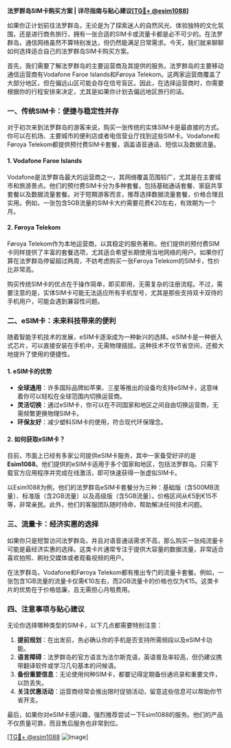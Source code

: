 **法罗群岛SIM卡购买方案 | 详尽指南与贴心建议[[TG💪+ @esim1088](https://t.me/s/esim1088)]**

如果你正计划前往法罗群岛，无论是为了探索迷人的自然风光、体验独特的文化氛围，还是进行商务旅行，拥有一张合适的SIM卡或流量卡都是必不可少的。在法罗群岛，通信网络虽然不算特别发达，但仍然能满足日常需求。今天，我们就来聊聊如何选择适合自己的法罗群岛SIM卡购买方案。

首先，我们需要了解法罗群岛的主要运营商及其提供的服务。法罗群岛的主要移动通信运营商有Vodafone Faroe Islands和Føroya Telekom。这两家运营商覆盖了大部分地区，但在偏远山区可能会存在信号盲区。因此，在选择运营商时，你需要根据你的行程安排来决定，尤其是如果你计划去偏远地区旅行的话。

### **一、传统SIM卡：便捷与稳定性并存**

对于初次来到法罗群岛的游客来说，购买一张传统的实体SIM卡是最直接的方式。你可以在机场、主要城市的便利店或者电信营业厅找到这些SIM卡。Vodafone和Føroya Telekom都提供预付费SIM卡套餐，涵盖语音通话、短信以及数据流量。

#### **1. Vodafone Faroe Islands**
Vodafone是法罗群岛最大的运营商之一，其网络覆盖范围较广，尤其是在主要城市和旅游景点。他们的预付费SIM卡分为多种套餐，包括基础通话套餐、家庭共享套餐以及数据流量套餐。对于短期游客而言，推荐选择数据流量套餐，价格合理且实用。例如，一张包含5GB流量的SIM卡大约需要花费€20左右，有效期为一个月。

#### **2. Føroya Telekom**
Føroya Telekom作为本地运营商，以其稳定的服务著称。他们提供的预付费SIM卡同样提供了丰富的套餐选项，尤其适合希望长期使用当地网络的用户。如果你打算在法罗群岛停留超过两周，不妨考虑购买一张Føroya Telekom的SIM卡，性价比非常高。

购买传统SIM卡的优点在于操作简单，即买即用，无需复杂的注册流程。不过，需要注意的是，实体SIM卡可能无法适应所有手机型号，尤其是那些支持双卡双待的手机用户，可能会遇到兼容性问题。

### **二、eSIM卡：未来科技带来的便利**

随着智能手机技术的发展，eSIM卡逐渐成为一种新兴的选择。eSIM卡是一种嵌入式芯片，可以直接安装在手机中，无需物理插拔。这种技术不仅节省空间，还极大地提升了使用的便捷性。

#### **1. eSIM卡的优势**
- **全球通用**：许多国际品牌如苹果、三星等推出的设备均支持eSIM卡，这意味着你可以轻松在全球范围内切换运营商。
- **灵活切换**：通过eSIM卡，你可以在不同国家和地区之间自由切换运营商，无需频繁更换物理SIM卡。
- **环保友好**：减少塑料SIM卡的使用，符合现代环保理念。

#### **2. 如何获取eSIM卡？**
目前，市面上已经有多家公司提供eSIM卡服务，其中一家备受好评的是**Esim1088**。他们提供的eSIM卡适用于多个国家和地区，包括法罗群岛。只需下载官方应用程序并完成在线激活，即可快速获得一张虚拟SIM卡。

以Esim1088为例，他们的法罗群岛eSIM卡套餐分为三种：基础版（含500MB流量）、标准版（含2GB流量）以及高级版（含5GB流量）。价格区间从€5到€15不等，非常亲民。此外，他们的客服团队随时待命，帮助解决任何技术问题。

### **三、流量卡：经济实惠的选择**

如果你只是短暂访问法罗群岛，并且对语音通话需求不高，那么购买一张纯流量卡可能是最经济实惠的选择。这类卡片通常专注于提供大容量的数据流量，非常适合喜欢拍照、刷社交媒体或者观看视频的用户。

在法罗群岛，Vodafone和Føroya Telekom都有推出专门的流量卡套餐。例如，一张包含1GB流量的流量卡仅需€10左右，而2GB流量卡的价格也仅为€15。这类卡片的优势在于价格低廉，且无需担心月租费用。

### **四、注意事项与贴心建议**

无论你选择哪种类型的SIM卡，以下几点都需要特别注意：

1. **提前规划**：在出发前，务必确认你的手机是否支持所需频段以及eSIM卡功能。
2. **语言障碍**：法罗群岛的官方语言为法尔斯克语，英语普及率较高，但仍建议携带翻译软件或学习几句基本的问候语。
3. **备份重要信息**：无论使用何种SIM卡，都要记得定期备份通讯录和重要文件，以防丢失。
4. **关注优惠活动**：运营商经常会推出限时促销活动，留意这些信息可以帮助你节省开支。

最后，如果你对eSIM卡感兴趣，强烈推荐尝试一下Esim1088的服务。他们的产品不仅质量可靠，而且售后服务也非常到位。

[[TG💪+ @esim1088](https://t.me/s/esim1088) ![Image](https://i.postimg.cc/4NQfJmqS/Snipaste-2025-05-13-00-14-12.png)]